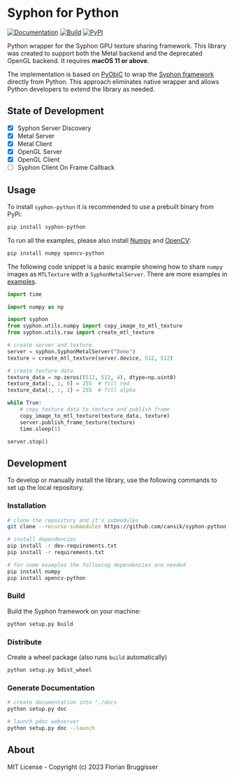 # Syphon for Python

[![Documentation](https://img.shields.io/badge/read-documentation-blue)](https://cansik.github.io/syphon-python/)
[![Build](https://github.com/cansik/syphon-python/actions/workflows/build.yml/badge.svg)](https://github.com/cansik/syphon-python/actions/workflows/build.yml)
[![PyPI](https://img.shields.io/pypi/v/syphon-python)](https://pypi.org/project/syphon-python/)

Python wrapper for the Syphon GPU texture sharing framework. This library was created to support both the Metal backend
and the deprecated OpenGL backend. It requires **macOS 11 or above**.

The implementation is based on [PyObjC](https://github.com/ronaldoussoren/pyobjc) to wrap the
[Syphon framework](https://github.com/Syphon/Syphon-Framework) directly from Python. This approach eliminates
native wrapper and allows Python developers to extend the library as needed.

## State of Development

- [x] Syphon Server Discovery
- [x] Metal Server
- [x] Metal Client
- [x] OpenGL Server
- [x] OpenGL Client
- [ ] Syphon Client On Frame Callback

## Usage
To install `syphon-python` it is recommended to use a prebuilt binary from PyPi:

```bash
pip install syphon-python
```

To run all the examples, please also install [Numpy](https://numpy.org/) and [OpenCV](https://opencv.org/):

```bash
pip install numpy opencv-python
```

The following code snippet is a basic example showing how to share `numpy` images as `MTLTexture` with a `SyphonMetalServer`. There are more examples in [examples](/examples).

```python
import time

import numpy as np

import syphon
from syphon.utils.numpy import copy_image_to_mtl_texture
from syphon.utils.raw import create_mtl_texture

# create server and texture
server = syphon.SyphonMetalServer("Demo")
texture = create_mtl_texture(server.device, 512, 512)

# create texture data
texture_data = np.zeros((512, 512, 4), dtype=np.uint8)
texture_data[:, :, 0] = 255  # fill red
texture_data[:, :, 3] = 255  # fill alpha

while True:
    # copy texture data to texture and publish frame
    copy_image_to_mtl_texture(texture_data, texture)
    server.publish_frame_texture(texture)
    time.sleep(1)

server.stop()
```

## Development
To develop or manually install the library, use the following commands to set up the local repository.

### Installation

```bash
# clone the repository and it's submodules
git clone --recurse-submodules https://github.com/cansik/syphon-python.git

# install dependencies
pip install -r dev-requirements.txt
pip install -r requirements.txt

# for some examples the following dependencies are needed
pip install numpy
pip install opencv-python
```

### Build

Build the Syphon framework on your machine:

```bash
python setup.py build
```

### Distribute

Create a wheel package (also runs `build` automatically)

```bash
python setup.py bdist_wheel
```

### Generate Documentation

```bash
# create documentation into "./docs
python setup.py doc

# launch pdoc webserver
python setup.py doc --launch
```

## About

MIT License - Copyright (c) 2023 Florian Bruggisser
